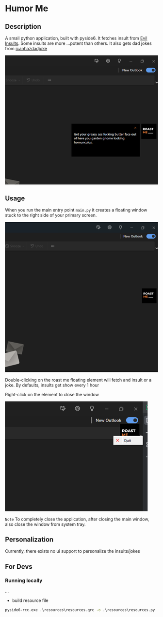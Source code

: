 # Humor Me

## Description
A small python application, built with pyside6. It fetches insult from [Evil Insults](https://evilinsult.com/api/#generate-insult-get).
Some insults are more ...potent than others. It also gets dad jokes from [icanhazdadjoke](https://icanhazdadjoke.com/api)

![./resources/images/img_1.png](/resources/images/img_1.png)

## Usage
When you run the main entry point `main.py` it creates a floating window stuck to the right side of your primary screen.

![./resources/images/img.png](/resources/images/img.png)

Double-clicking on the roast me floating element will fetch and insult or a joke. 
By defaults, insults get show every 1 hour

Right-click on the element to close the window

![./resources/images/img_2.png](/resources/images/img_2.png)

`Note` To completely close the application, after closing the main window, also close the window from system tray.

## Personalization
Currently, there exists no ui support to personalize the insults/jokes


## For Devs

### Running locally
...

- build resource file
```cmd
pyside6-rcc.exe .\resources\resources.qrc -o .\resources\resources.py 
```